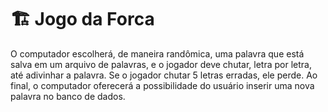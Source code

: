 # :building_construction: Jogo da Forca

O computador escolherá, de maneira randômica, uma palavra que está salva em um arquivo de palavras, e o jogador deve chutar, letra por letra, até adivinhar a palavra. Se o jogador chutar 5 letras erradas, ele perde. Ao final, o computador oferecerá a possibilidade do usuário inserir uma nova palavra no banco de dados.